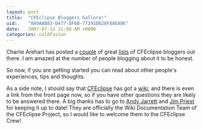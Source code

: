 ```yaml
---
layout: post
title:  "CFEclipse Bloggers Gallore!"
uid:	"8A9AAB83-D477-DF6B-77291D628F88EA06"
date:   2007-07-11 11:08 AM +0000
categories: coldfusion
---
```

Charlie Arehart has posted a <a href="http://carehart.org/blog/client/index.cfm/2007/7/10/come_read_70_CFEclipse_bloggers">couple</a> of great <a href="http://carehart.org/blog/client/index.cfm/2007/7/10/come_read_70_CFEclipse_bloggers_part2">lists</a> of CFEclipse bloggers out there. I am amazed at the number of people blogging about it to be honest.

So now, if you are getting started you can read about other people's experiences, tips and thoughts.

As a side note, I should say that <a href="http://www.cfeclipse.org/" title="CFEclipse: The ColdFusion IDE for Eclipse">CFEclipse</a> has got a <a href="http://trac.cfeclipse.org/cfeclipse" title="CFEclipse Plugin - Trac">wiki</a>, and there is even a link from the front page now, so if you have other questions they are likely to be answered there. A big thanks has to go to <a href="http://www.andyjarrett.co.uk/andy/blog/index.cfm" title="Andy Jarrett">Andy Jarrett</a> and <a href="http://www.thecrumb.com/" title="thecrumb.com">Jim Priest</a> for keeping it up to date! They are officially the Wiki Documentation Team of the CFEclipse Project, so I would like to welcome them to the CFEclipse Crew!